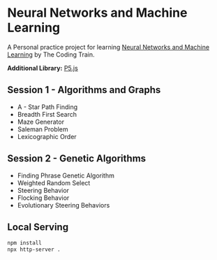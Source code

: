 # Neural Networks and Machine Learning

A Personal practice project for learning [Neural Networks and Machine Learning](https://www.youtube.com/user/shiffman/playlists?sort=dd&view=50&shelf_id=16) by The Coding Train.

**Additional Library:** [P5.js](https://p5js.org)


## Session 1 - Algorithms and Graphs

- A - Star Path Finding
- Breadth First Search
- Maze Generator
- Saleman Problem
- Lexicographic Order

## Session 2 - Genetic Algorithms
- Finding Phrase Genetic Algorithm
- Weighted Random Select
- Steering Behavior
- Flocking Behavior
- Evolutionary Steering Behaviors 

## Local Serving
``` bash
npm install
npx http-server .
```

